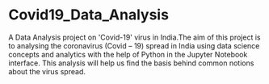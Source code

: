 # Covid19_Data_Analysis
A Data Analysis project on 'Covid-19' virus in India.The aim of this project is to analysing the coronavirus (Covid – 19) spread in India using data science concepts and analytics with the help of Python in the Jupyter Notebook interface. This analysis will help us find the basis behind common notions about the virus spread. 
